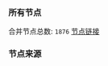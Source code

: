 ### 所有节点
合并节点总数: `1876`
[节点链接](https://raw.githubusercontent.com/rzhy1/11/master/sub/sub_merge_base64.txt)

### 节点来源
